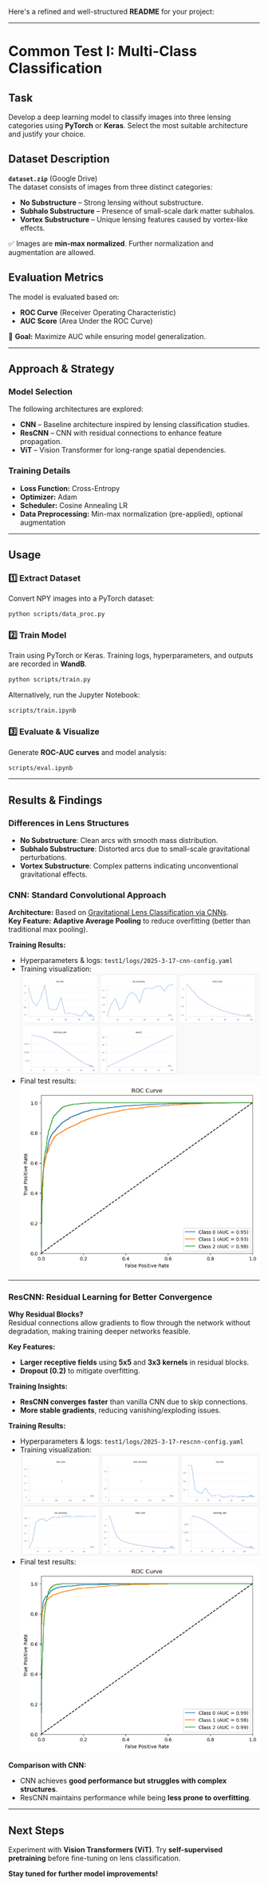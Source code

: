 Here's a refined and well-structured **README** for your project:  

---

# **Common Test I: Multi-Class Classification**  

## **Task**  
Develop a deep learning model to classify images into three lensing categories using **PyTorch** or **Keras**. Select the most suitable architecture and justify your choice.  

## **Dataset Description**  
**`dataset.zip`** (Google Drive)  
The dataset consists of images from three distinct categories:  
- **No Substructure** – Strong lensing without substructure.  
- **Subhalo Substructure** – Presence of small-scale dark matter subhalos.  
- **Vortex Substructure** – Unique lensing features caused by vortex-like effects.  

✅ Images are **min-max normalized**. Further normalization and augmentation are allowed.  

## **Evaluation Metrics**  
The model is evaluated based on:  
- **ROC Curve** (Receiver Operating Characteristic)  
- **AUC Score** (Area Under the ROC Curve)  

📌 **Goal:** Maximize AUC while ensuring model generalization.  

---

## **Approach & Strategy**  

### **Model Selection**  
The following architectures are explored:  
- **CNN** – Baseline architecture inspired by lensing classification studies.  
- **ResCNN** – CNN with residual connections to enhance feature propagation.  
- **ViT** – Vision Transformer for long-range spatial dependencies.  

### **Training Details**  
- **Loss Function:** Cross-Entropy  
- **Optimizer:** Adam  
- **Scheduler:** Cosine Annealing LR  
- **Data Preprocessing:** Min-max normalization (pre-applied), optional augmentation  

---

## **Usage**  

### **1️⃣ Extract Dataset**  
Convert NPY images into a PyTorch dataset:  
```bash
python scripts/data_proc.py
```

### **2️⃣ Train Model**  
Train using PyTorch or Keras. Training logs, hyperparameters, and outputs are recorded in **WandB**.  
```bash
python scripts/train.py
```
Alternatively, run the Jupyter Notebook:  
```bash
scripts/train.ipynb
```

### **3️⃣ Evaluate & Visualize**  
Generate **ROC-AUC curves** and model analysis:  
```bash
scripts/eval.ipynb
```

---

## **Results & Findings**  

### **Differences in Lens Structures**  
- **No Substructure**: Clean arcs with smooth mass distribution.  
- **Subhalo Substructure**: Distorted arcs due to small-scale gravitational perturbations.  
- **Vortex Substructure**: Complex patterns indicating unconventional gravitational effects.  

### **CNN: Standard Convolutional Approach**  
**Architecture:** Based on [Gravitational Lens Classification via CNNs](https://arxiv.org/abs/1905.04303).  
**Key Feature:** **Adaptive Average Pooling** to reduce overfitting (better than traditional max pooling).  

**Training Results:**  
- Hyperparameters & logs: `test1/logs/2025-3-17-cnn-config.yaml`  
- Training visualization:  
  ![CNN Training](images/train-cnn-2025-03-17-15432.png)  
- Final test results: ![CNN Testing](images/output-cnn.png)  

---

### **ResCNN: Residual Learning for Better Convergence**  
**Why Residual Blocks?**  
Residual connections allow gradients to flow through the network without degradation, making training deeper networks feasible.  

**Key Features:**  
- **Larger receptive fields** using **5x5** and **3x3 kernels** in residual blocks.  
- **Dropout (0.2)** to mitigate overfitting.  

**Training Insights:**  
- **ResCNN converges faster** than vanilla CNN due to skip connections.  
- **More stable gradients**, reducing vanishing/exploding issues.

**Training Results:**  
- Hyperparameters & logs: `test1/logs/2025-3-17-rescnn-config.yaml`
- Training visualization:  
  ![ResCNN Training](images/train-rescnn-2025-03-17-150214.png)  
- Final test results: ![ResCNN Testing](images/output-rescnn.png) 


**Comparison with CNN:**  
- CNN achieves **good performance but struggles with complex structures**.  
- ResCNN maintains performance while being **less prone to overfitting**.  

---

## **Next Steps**  
Experiment with **Vision Transformers (ViT)**.
Try **self-supervised pretraining** before fine-tuning on lens classification.

**Stay tuned for further model improvements!**  
